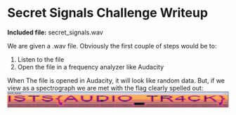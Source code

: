 # Secret Signals Challenge Writeup
**Included file:** secret_signals.wav

We are given a .wav file. Obviously the first couple of steps would be to:
1. Listen to the file
2. Open the file in a frequency analyzer like Audacity

When The file is opened in Audacity, it will look like random data. But, if we view as a spectrograph we are met with the flag clearly spelled out:
![alt text](spectrograph.png)